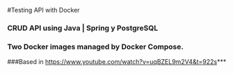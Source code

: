 
#Testing API with Docker

### CRUD API using Java | Spring y PostgreSQL
### Two Docker images managed by Docker Compose.

###Based in https://www.youtube.com/watch?v=uqBZEL9m2V4&t=922s***
